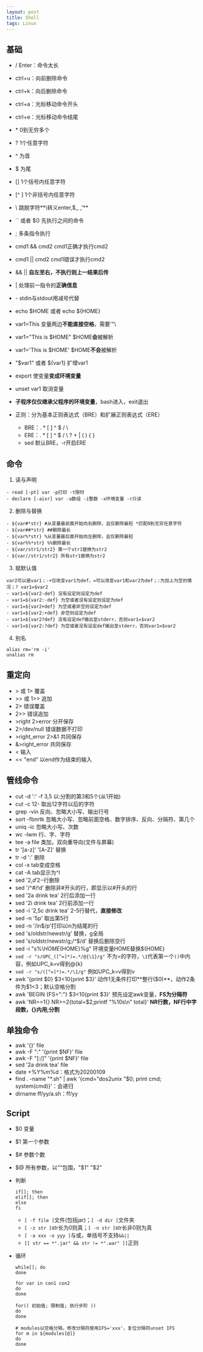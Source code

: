 ```yaml
---
layout: post
title: Shell
tags: Linux
---
```


## 基础
- / Enter：命令太长
- ctrl+u：向前删除命令
- ctrl+k：向后删除命令
- ctrl+a：光标移动命令开头
- ctrl+e：光标移动命令结尾

- \* 0到无穷多个
- ? 1个任意字符
- ^ 为首
- $ 为尾
- [] 1个括号内任意字符
- [^ ] 1个非括号内任意字符
- \ 跳脱字符**\转义enter,$,\, ,'**
- `` 或者 $() 先执行之间的命令
- ; 多条指令执行
- cmd1 && cmd2 cmd1正确才执行cmd2
- cmd1 \|\| cmd2 cmd1错误才执行cmd2
- && \|\| **自左至右，不执行则上一结果后传**
- \| 处理前一指令的**正确信息**
- \- stdin与stdout用减号代替
- echo $HOME 或者 echo ${HOME}
- var1=This 变量两边**不能直接空格**，需要'"\
- var1="This is $HOME"  $HOME**会**被解析
- var1='This is $HOME'  $HOME**不会**被解析 
- "$var1" 或者 ${var1} 扩增var1
- export 使变量**变成环境变量**
- unset var1 取消变量
- **子程序仅仅继承父程序的环境变量**，bash进入，exit退出

- 正则：分为基本正则表达式（BRE）和扩展正则表达式（ERE）
	- BRE：. \* [ ] ^ $ / \\
	- ERE：. \* [ ] ^ $ / \\ ? + | ( ) { }
	- sed 默认BRE，-r开启ERE

## 命令
1. 读与声明
```
- read [-pt] var -p打印 -t限时
- declare [-aixr] var -a数组 -i整数 -x环境变量 -r只读
```
2. 删除与替换
```
- ${var#*str} #从变量最前面开始向右删除，且仅删除最短 *匹配0到无穷任意字符
- ${var##*str} ##删除最长
- ${var%*str} %从变量最后面开始向左删除，且仅删除最短
- ${var%%*str} %%删除最长
- ${var/str1/str2} 第一个str1替换为str2
- ${var//str1/str2} 所有str1替换为str2
```
3. 赋默认值
```
var2可以是var1；-+仅改变var1为def，=可以改变var1和var2为def；:为加上为空的情况；? var1=$var2
- var1=${var2-def} 没有设定则设定为def
- var1=${var2:-def} 为空或者没有设定则设定为def
- var1=${var2+def} 为空或者非空则设定为def
- var1=${var2:+def} 非空则设定为def
- var1=${var2?def} 没有设定def输出至stderr，否则var1=$var2
- var1=${var2:?def} 为空或者没有设定def输出至stderr，否则var1=$var2
```
4. 别名
```
alias rm='rm -i'
unalias rm
```

## 重定向
- \> 或 1\> 覆盖
- \>\> 或 1\>\> 追加
- 2\> 错误覆盖
- 2\>\> 错误追加
- \>right 2\>error 分开保存
- 2\>/dev/null 错误数据不打印
- \>right_error 2\>&1 共同保存
- &\>right_error 共同保存
- < 输入
- \<\< "end" 以end作为结束的输入

## 管线命令

- cut -d ':' -f 3,5 以:分割的第3和5个(从1开始)
- cut -c 12- 取出12字符以后的字符
- grep -vin 反向、忽略大小写、输出行号
- sort -fbnrtk 忽略大小写、忽略前面空格、数字排序、反向、分隔符、第几个
- uniq -ic 忽略大小写、次数
- wc -lwm 行、字、字符
- tee -a file 类加，双向重导向(文件与屏幕)
- tr '[a-z]' '[A-Z]' 替换
- tr -d ':' 删除
- col -x tab变成空格
- cat -A tab显示为^I
- sed '2,$d' 2-$行删除
- sed '/^#/!d' 删除非#开头的行，即显示以#开头的行
- sed '2a drink tea' 2行后添加一行
- sed '2i drink tea' 2行前添加一行
- sed -i '2,5c drink tea' 2-5行替代，**直接修改**
- sed -n '5p' 取出第5行
- sed -n '/in$/p'打印以in为结尾的行
- sed 's/oldstr/newstr/g' 替换，g全局
- sed 's/oldstr/newstr/g;/^$/d' 替换后删除空行
- sed -i "s%\\${HOME}%${HOME}%g" 环境变量HOME替换${HOME}
- `sed -r "s/UPC_([^=]*)=.*/@{\1}/g"` 不为=的字符，`\1`代表第一个`()`中内容，例如UPC_k=v得到@{k}
- `sed -r "s/([^=]*)=.*/\1/g"` 例如UPC_k=v得到v
- awk '{print $0} $3<10{print $3}' 动作1无条件打印**整行($0)**，动作2条件为$1<3；默认空格分割
- awk 'BEGIN {FS=":"} $3<10{print $3}' 预先设定awk变量，**FS为分隔符**
- awk 'NR==1{} NR>=2{total=$2;printf "%10s\n" total}' **NR行数，NF行中字段数，{}内用;分割**

## 单独命令

- awk '{}' file
- awk -F ":" '{print $NF}' file
- awk -F "[:/]" '{print $NF}' file
- sed '2a drink tea' file
- date +%Y%m%d：格式为20200109
- find . -name "\*.sh" | awk '{cmd="dos2unix "$0; print cmd; system(cmd)}'：会递归
- dirname ff/yy/a.sh：ff/yy

## Script

- $0 变量
- $1 第一个参数
- $# 参数个数
- $@ 所有参数，以""包围，"$1" "$2"
- 判断
    ```
    if[]; then
    elif[]; then
    else
    fi
    ```
    - `[ -f file ]`文件(包括jar)；`[ -d dir ]`文件夹
    - `[ -z str ]`str长为0则真；`[ -n str ]`str长非0则为真
    - `[ -a xxx -o yyy ]`与或，单括号不支持`&&||`
    - `[[ str == *".jar" && str != *".war" ]]`正则
    
- 循环
    ```
    while[]; do
    done

    for var in con1 con2
    do
    done

    for(( 初始值; 限制值; 执行步阶 ))
    do
    done
    
    # modules以空格分隔，修改分隔符使用IFS='xxx'，复位分隔符unset IFS
    for m in ${modules[@]}
    do
    done
    ```